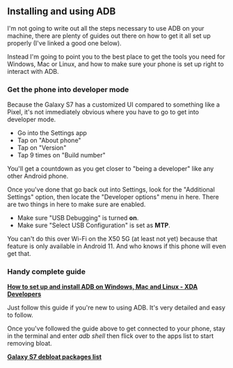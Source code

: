 ## Installing and using ADB

I'm not going to write out all the steps necessary to use ADB on your machine, there are plenty of guides out there on how to get it all set up properly (I've linked a good one below).

Instead I'm going to point you to the best place to get the tools you need for Windows, Mac or Linux, and how to make sure your phone is set up right to interact with ADB.

### Get the phone into developer mode

Because the Galaxy S7 has a customized UI compared to something like a Pixel, it's not immediately obvious where you have to go to get into developer mode.

- Go into the Settings app
- Tap on "About phone"
- Tap on "Version"
- Tap 9 times on "Build number"

You'll get a countdown as you get closer to "being a developer" like any other Android phone.

Once you've done that go back out into Settings, look for the "Additional Settings" option, then locate the "Developer options" menu in here. There are two things in here to make sure are enabled.

- Make sure "USB Debugging" is turned **on**.
- Make sure "Select USB Configuration" is set as **MTP**.

You can't do this over Wi-Fi on the X50 5G (at least not yet) because that feature is only available in Android 11. And who knows if this phone will even get that.

### Handy complete guide

[**How to set up and install ADB on Windows, Mac and Linux - XDA Developers**](https://www.xda-developers.com/install-adb-windows-macos-linux/)

Just follow this guide if you're new to using ADB. It's very detailed and easy to follow.

Once you've followed the guide above to get connected to your phone, stay in the terminal and enter _adb shell_ then flick over to the apps list to start removing bloat.

[**Galaxy S7 debloat packages list**]()
